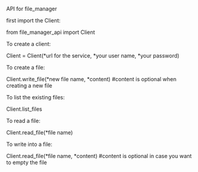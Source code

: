 API for file_manager

first import the Client:

from file_manager_api import Client

To create a client:

Client = Client(*url for the service, *your user name, *your password)

To create a file:

Client.write_file(*new file name, *content) #content is optional when creating a new file

To list the existing files:

Client.list_files

To read a file:

Client.read_file(*file name)

To write into a file:

Client.read_file(*file name, *content) #content is optional in case you want to empty the file
